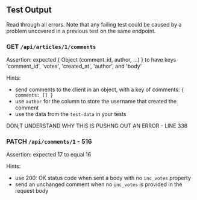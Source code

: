 ## Test Output

Read through all errors. Note that any failing test could be caused by a problem uncovered in a previous test on the same endpoint.

### GET `/api/articles/1/comments`

Assertion: expected { Object (comment_id, author, ...) } to have keys 'comment_id', 'votes', 'created_at', 'author', and 'body'

Hints:

- send comments to the client in an object, with a key of comments: `{ comments: [] }`
- use `author` for the column to store the username that created the comment
- use the data from the `test-data` in your tests

DON;T UNDERSTAND WHY THIS IS PUSHNG OUT AN ERROR - LINE 338

### PATCH `/api/comments/1` - 516

Assertion: expected 17 to equal 16

Hints:

- use 200: OK status code when sent a body with no `inc_votes` property
- send an unchanged comment when no `inc_votes` is provided in the request body
